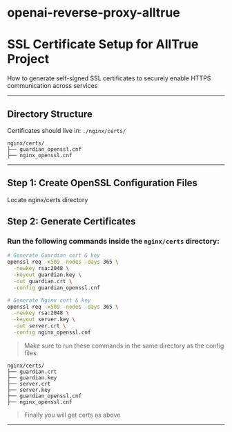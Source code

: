 # openai-reverse-proxy-alltrue


# SSL Certificate Setup for AllTrue Project

How to generate self-signed SSL certificates to securely enable HTTPS communication across services 

---

## Directory Structure

Certificates should live in: `./nginx/certs/`

```
nginx/certs/
├── guardian_openssl.cnf
├── nginx_openssl.cnf
```

---

## Step 1: Create OpenSSL Configuration Files

Locate nginx/certs directory

## Step 2: Generate Certificates

### Run the following commands inside the `nginx/certs` directory:

```bash
# Generate Guardian cert & key
openssl req -x509 -nodes -days 365 \
  -newkey rsa:2048 \
  -keyout guardian.key \
  -out guardian.crt \
  -config guardian_openssl.cnf

# Generate Nginx cert & key
openssl req -x509 -nodes -days 365 \
  -newkey rsa:2048 \
  -keyout server.key \
  -out server.crt \
  -config nginx_openssl.cnf
```

> Make sure to run these commands in the same directory as the config files.

```
nginx/certs/
├── guardian.crt
├── guardian.key
├── server.crt
├── server.key
├── guardian_openssl.cnf
├── nginx_openssl.cnf
```

> Finally you will get certs as above

---

